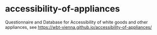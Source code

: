 # accessibility-of-appliances
Questionnaire and Database for Accessibility of white goods and other appliances, see https://wbt-vienna.github.io/accessibility-of-appliances/
